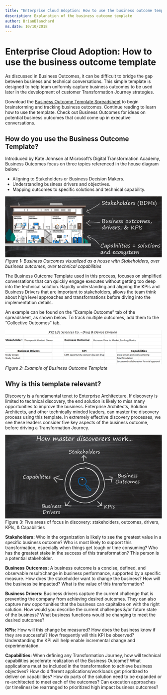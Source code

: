```yaml
---
title: "Enterprise Cloud Adoption: How to use the business outcome template"
description: Explanation of the business outcome template
author: BrianBlanchard
ms.date: 10/10/2018
---
```


# Enterprise Cloud Adoption: How to use the business outcome template

As discussed in Business Outcomes, it can be difficult to bridge the gap between business and technical conversations. This simple template is designed to help team uniformly capture business outcomes to be used later in the development of customer Transformation Journey strategies.

Download the [Business Outcome Template Spreadsheet](business-outcome-template.xlsx) to begin brainstorming and tracking business outcomes. Continue reading to learn how to use the template. Check out Business Outcomes for ideas on potential business outcomes that could come up in executive conversations.

## How do you use the Business Outcome Template?
Introduced by Kate Johnson at Microsoft’s Digital Transformation Academy, Business Outcomes focus on three topics referenced in the house diagram below: 

* Aligning to Stakeholders or Business Decision Makers.
* Understanding business drivers and objectives.
* Mapping outcomes to specific solutions and technical capability.

![Business Outcomes visualized as a house with Stakeholders, over business outcomes, over technical capabilities](../../_images/business-outcome-house.png)
*Figure 1: Business Outcomes visualized as a house with Stakeholders, over business outcomes, over technical capabilities*

The Business Outcome Template used in this process, focuses on simplified conversations that can quickly engage executes without getting too deep into the technical solution. Rapidly understanding and aligning the KPIs and Business Drivers that are important to stakeholders, allows the team think about high level approaches and transformations before diving into the implementation details.

An example can be found on the “Example Outcome” tab of the spreadsheet, as shown below. To track multiple outcomes, add them to the “Collective Outcomes” tab.

![Example of Business Outcome Template](../../_images/business-outcome-template.png)
*Figure 2: Example of Business Outcome Template*

## Why is this template relevant?

Discovery is a fundamental tenet to Enterprise Architecture. If discovery is limited to technical discovery, the end solution is likely to miss many opportunities to improve the business. Enterprise Architects, Solution Architects, and other technically minded leaders, can master the discovery process using this template. In extremely effective discovery processes, we see these leaders consider five key aspects of the business outcome, before driving a Transformation Journey.

![Five areas of focus in discovery: stakeholders, outcomes, drivers, KPIs, & Capabilities](../../_images/business-outcome-focus-areas.png)
Figure 3: Five areas of focus in discovery: stakeholders, outcomes, drivers, KPIs, & Capabilities

**Stakeholders:** Who in the organization is likely to see the greatest value in a specific business outcome? Who is most likely to support this transformation, especially when things get tough or time consuming? Who has the greatest stake in the success of this transformation? This person is a potential stakeholder.

**Business Outcomes:** A business outcome is a concise, defined, and observable result/change in business performance, supported by a specific measure. How does the stakeholder want to change the business? How will the business be impacted? What is the value of this transformation?

**Business Drivers:** Business drivers capture the current challenge that is preventing the company from achieving desired outcomes. They can also capture new opportunities that the business can capitalize on with the right solution. How would you describe the current challenges &/or future state of the business? What business functions would be changing to meet the desired outcomes?

**KPIs:** How will this change be measured? How does the business know if they are successful? How frequently will this KPI be observed? Understanding the KPI will help enable incremental change and experimentation. 

**Capabilities:** When defining any Transformation Journey, how will technical capabilities accelerate realization of the Business Outcome? What applications must be included in the transformation to achieve business objectives? How do different applications/workloads get prioritized to deliver on capabilities? How do parts of the solution need to be expanded or re-architected to meet each of the outcomes? Can execution approaches (or timelines) be rearranged to prioritized high impact business outcomes?